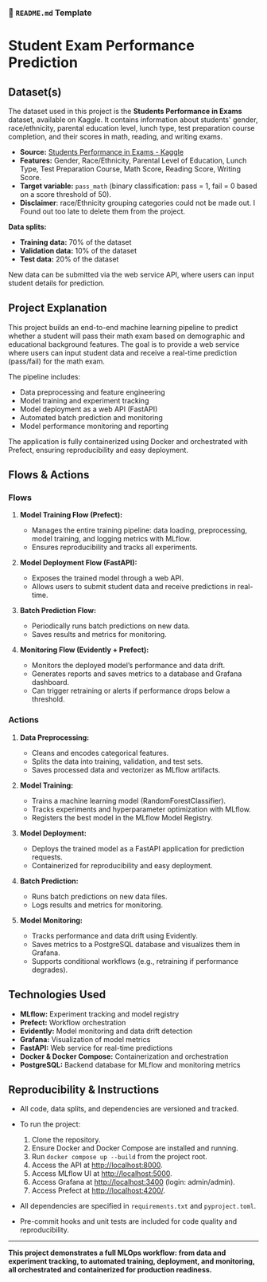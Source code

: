 ### 📝 `README.md` Template

# Student Exam Performance Prediction

## Dataset(s)
The dataset used in this project is the **Students Performance in Exams** dataset, available on Kaggle. It contains information about students' gender, race/ethnicity, parental education level, lunch type, test preparation course completion, and their scores in math, reading, and writing exams.

- **Source:** [Students Performance in Exams - Kaggle](https://www.kaggle.com/datasets/spscientist/students-performance-in-exams)
- **Features:** Gender, Race/Ethnicity, Parental Level of Education, Lunch Type, Test Preparation Course, Math Score, Reading Score, Writing Score.
- **Target variable:** `pass_math` (binary classification: pass = 1, fail = 0 based on a score threshold of 50).
- **Disclaimer**: race/Ethnicity grouping categories could not be made out. I Found out too late to delete them from the project.

**Data splits:**
- **Training data:** 70% of the dataset
- **Validation data:** 10% of the dataset
- **Test data:** 20% of the dataset

New data can be submitted via the web service API, where users can input student details for prediction.

## Project Explanation

This project builds an end-to-end machine learning pipeline to predict whether a student will pass their math exam based on demographic and educational background features. The goal is to provide a web service where users can input student data and receive a real-time prediction (pass/fail) for the math exam.

The pipeline includes:
- Data preprocessing and feature engineering
- Model training and experiment tracking
- Model deployment as a web API (FastAPI)
- Automated batch prediction and monitoring
- Model performance monitoring and reporting

The application is fully containerized using Docker and orchestrated with Prefect, ensuring reproducibility and easy deployment.

## Flows & Actions

### Flows

1. **Model Training Flow (Prefect):**
   - Manages the entire training pipeline: data loading, preprocessing, model training, and logging metrics with MLflow.
   - Ensures reproducibility and tracks all experiments.

2. **Model Deployment Flow (FastAPI):**
   - Exposes the trained model through a web API.
   - Allows users to submit student data and receive predictions in real-time.

3. **Batch Prediction Flow:**
   - Periodically runs batch predictions on new data.
   - Saves results and metrics for monitoring.

4. **Monitoring Flow (Evidently + Prefect):**
   - Monitors the deployed model’s performance and data drift.
   - Generates reports and saves metrics to a database and Grafana dashboard.
   - Can trigger retraining or alerts if performance drops below a threshold.

### Actions

1. **Data Preprocessing:**
   - Cleans and encodes categorical features.
   - Splits the data into training, validation, and test sets.
   - Saves processed data and vectorizer as MLflow artifacts.

2. **Model Training:**
   - Trains a machine learning model (RandomForestClassifier).
   - Tracks experiments and hyperparameter optimization with MLflow.
   - Registers the best model in the MLflow Model Registry.

3. **Model Deployment:**
   - Deploys the trained model as a FastAPI application for prediction requests.
   - Containerized for reproducibility and easy deployment.

4. **Batch Prediction:**
   - Runs batch predictions on new data files.
   - Logs results and metrics for monitoring.

5. **Model Monitoring:**
   - Tracks performance and data drift using Evidently.
   - Saves metrics to a PostgreSQL database and visualizes them in Grafana.
   - Supports conditional workflows (e.g., retraining if performance degrades).

## Technologies Used

- **MLflow:** Experiment tracking and model registry
- **Prefect:** Workflow orchestration
- **Evidently:** Model monitoring and data drift detection
- **Grafana:** Visualization of model metrics
- **FastAPI:** Web service for real-time predictions
- **Docker & Docker Compose:** Containerization and orchestration
- **PostgreSQL:** Backend database for MLflow and monitoring metrics

## Reproducibility & Instructions

- All code, data splits, and dependencies are versioned and tracked.
- To run the project:
  1. Clone the repository.
  2. Ensure Docker and Docker Compose are installed and running.
  3. Run `docker compose up --build` from the project root.
  4. Access the API at [http://localhost:8000](http://localhost:8000).
  5. Access MLflow UI at [http://localhost:5000](http://localhost:5000).
  6. Access Grafana at [http://localhost:3400](http://localhost:3400) (login: admin/admin).
  7. Access Prefect at [http://localhost:4200/](http://localhost:4200/).

- All dependencies are specified in `requirements.txt` and `pyproject.toml`.
- Pre-commit hooks and unit tests are included for code quality and reproducibility.

---

**This project demonstrates a full MLOps workflow: from data and experiment tracking, to automated training, deployment, and monitoring, all orchestrated and containerized for production readiness.**
